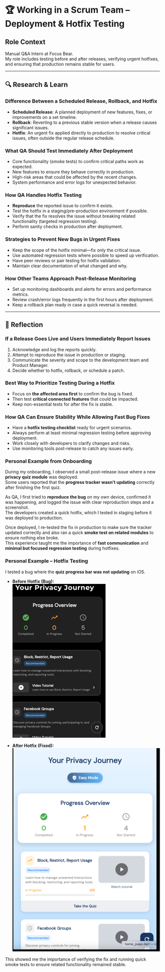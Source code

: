 # 🏆 Working in a Scrum Team – Deployment & Hotfix Testing

## Role Context

Manual Q&A Intern at Focus Bear.  
My role includes testing before and after releases, verifying urgent hotfixes, and ensuring that production remains stable for users.

---

## 🔍 Research & Learn

### Difference Between a Scheduled Release, Rollback, and Hotfix

- **Scheduled Release**: A planned deployment of new features, fixes, or improvements on a set timeline.
- **Rollback**: Reverting to a previous stable version when a release causes significant issues.
- **Hotfix**: An urgent fix applied directly to production to resolve critical issues, often outside the regular release schedule.

### What QA Should Test Immediately After Deployment

- Core functionality (smoke tests) to confirm critical paths work as expected.
- New features to ensure they behave correctly in production.
- High-risk areas that could be affected by the recent changes.
- System performance and error logs for unexpected behavior.

### How QA Handles Hotfix Testing

- **Reproduce** the reported issue to confirm it exists.
- Test the hotfix in a staging/pre-production environment if possible.
- Verify that the fix resolves the issue without breaking related functionality (targeted regression testing).
- Perform sanity checks in production after deployment.

### Strategies to Prevent New Bugs in Urgent Fixes

- Keep the scope of the hotfix minimal—fix only the critical issue.
- Use automated regression tests where possible to speed up verification.
- Have peer reviews or pair testing for hotfix validation.
- Maintain clear documentation of what changed and why.

### How Other Teams Approach Post-Release Monitoring

- Set up monitoring dashboards and alerts for errors and performance metrics.
- Review crash/error logs frequently in the first hours after deployment.
- Keep a rollback plan ready in case a quick reversal is needed.

---

## 📝 Reflection

### If a Release Goes Live and Users Immediately Report Issues

1. Acknowledge and log the reports quickly.
2. Attempt to reproduce the issue in production or staging.
3. Communicate the severity and scope to the development team and Product Manager.
4. Decide whether to hotfix, rollback, or schedule a patch.

### Best Way to Prioritize Testing During a Hotfix

- Focus on **the affected area first** to confirm the bug is fixed.
- Then test **critical connected features** that could be impacted.
- Keep non-essential tests for after the fix is stable.

### How QA Can Ensure Stability While Allowing Fast Bug Fixes

- Have a **hotfix testing checklist** ready for urgent scenarios.
- Always perform at least minimal regression testing before approving deployment.
- Work closely with developers to clarify changes and risks.
- Use monitoring tools post-release to catch any issues early.

### Personal Example from Onboarding

During my onboarding, I observed a small post-release issue where a new **privacy quiz module** was deployed.  
Some users reported that the **progress tracker wasn’t updating** correctly after finishing the first quiz.

As QA, I first tried to **reproduce the bug** on my own device, confirmed it was happening, and logged the issue with clear reproduction steps and a screenshot.  
The developers created a quick hotfix, which I tested in staging before it was deployed to production.

Once deployed, I re-tested the fix in production to make sure the tracker updated correctly and also ran a quick **smoke test on related modules** to ensure nothing else broke.  
This experience taught me the importance of **fast communication** and **minimal but focused regression testing** during hotfixes.

### Personal Example – Hotfix Testing

I tested a bug where the **quiz progress bar was not updating** on iOS.

- **Before Hotfix (Bug):**  
  ![progress bar not updating](image.png)

- **After Hotfix (Fixed):**  
  ![progress bar updating](image-1.png)

This showed me the importance of verifying the fix and running quick smoke tests to ensure related functionality remained stable.
